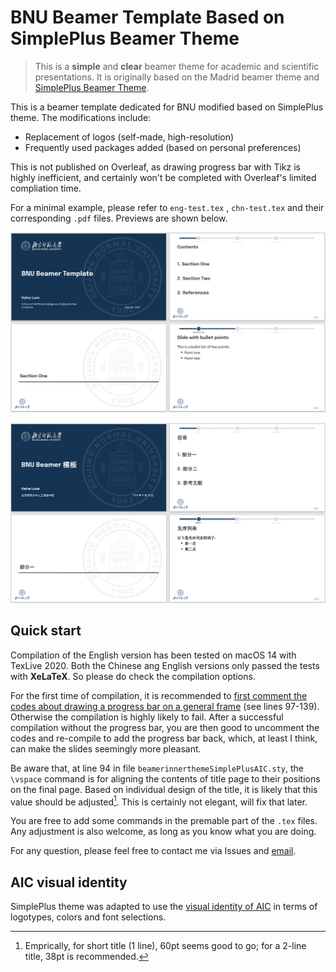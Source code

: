 # BNU Beamer Template Based on SimplePlus Beamer Theme

> This is a **simple** and **clear** beamer theme for academic and scientific presentations. It is originally based on the Madrid beamer theme and [SimplePlus Beamer Theme](https://github.com/PM25/SimplePlus-BeamerTheme). 

This is a beamer template dedicated for BNU modified based on SimplePlus theme. The modifications include: 

- Replacement of logos (self-made, high-resolution)
- Frequently used packages added (based on personal preferences)

This is not published on Overleaf, as drawing progress bar with Tikz is highly inefficient, and certainly won't be completed with Overleaf's limited compliation time. 

For a minimal example, please refer to `eng-test.tex` , `chn-test.tex` and their corresponding `.pdf` files. Previews are shown below. 

![English-preview](figs/eng-preview.png)

![Chinese-preview](figs/chn-preview.png)

## Quick start

Compilation of the English version has been tested on macOS 14 with TexLive 2020. Both the Chinese ang English versions only passed the tests with **XeLaTeX**. So please do check the compilation options. 

For the first time of compilation, it is recommended to <u>first comment the codes about drawing a progress bar on a general frame</u> (see lines 97-139). Otherwise the compilation is highly likely to fail. After a successful compilation without the progress bar, you are then good to uncomment the codes and re-compile to add the progress bar back, which, at least I think, can make the slides seemingly more pleasant. 

Be aware that, at line 94 in file `beamerinnerthemeSimplePlusAIC.sty`, the `\vspace` command is for aligning the contents of title page to their positions on the final page. Based on individual design of the title, it is likely that this value should be adjusted[^1]. This is certainly not elegant, will fix that later. 

You are free to add some commands in the premable part of the `.tex` files. Any adjustment is also welcome, as long as you know what you are doing. 

For any question, please feel free to contact me via Issues and [email](mailto:202011081001@mail.bnu.edu.cn).

## AIC visual identity
SimplePlus theme was adapted to use the [visual identity of AIC](https://smart-helenium-3a1.notion.site/Visual-identity-e194f93a8645492b8d00d52d759f61cc) in terms of logotypes, colors and font selections.

[^1]: Emprically, for short title (1 line), 60pt seems good to go; for a 2-line title, 38pt is recommended. 

